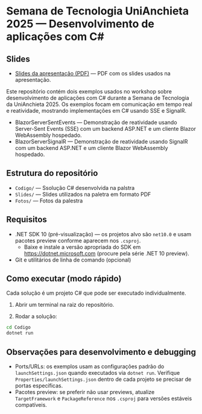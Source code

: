 # Semana de Tecnologia UniAnchieta 2025 — Desenvolvimento de aplicações com C#

## Slides

- [Slides da apresentação (PDF)](Slides/SemanaTecnologiaAnchieta2025_CSharp.pdf) — PDF com os slides usados na apresentação.

Este repositório contém dois exemplos usados no workshop sobre desenvolvimento de aplicações com C# durante a Semana de Tecnologia da UniAnchieta 2025. Os exemplos focam em comunicação em tempo real e reatividade, mostrando implementações em C# usando SSE e SignalR.

- BlazorServerSentEvents — Demonstração de reatividade usando Server-Sent Events (SSE) com um backend ASP.NET e um cliente Blazor WebAssembly hospedado.
- BlazorServerSignalR — Demonstração de reatividade usando SignalR com um backend ASP.NET e um cliente Blazor WebAssembly hospedado.

## Estrutura do repositório

- `Codigo/` — Ssolução C# desenvolvida na palstra
- `Slides/` — Slides utilizados na paletra em formato PDF
- `Fotos/` — Fotos da palestra

## Requisitos

- .NET SDK 10 (pré-visualização) — os projetos alvo são `net10.0` e usam pacotes preview conforme aparecem nos `.csproj`.
  - Baixe e instale a versão apropriada do SDK em https://dotnet.microsoft.com (procure pela série .NET 10 preview).
- Git e utilitários de linha de comando (opcional)

## Como executar (modo rápido)

Cada solução é um projeto C# que pode ser executado individualmente.

1. Abrir um terminal na raiz do repositório.

2. Rodar a solução:

```bash
cd Codigo
dotnet run
```

## Observações para desenvolvimento e debugging

- Ports/URLs: os exemplos usam as configurações padrão do `launchSettings.json` quando executados via `dotnet run`. Verifique `Properties/launchSettings.json` dentro de cada projeto se precisar de portas específicas.
- Pacotes preview: se preferir não usar previews, atualize `TargetFramework` e `PackageReference` nos `.csproj` para versões estáveis compatíveis.